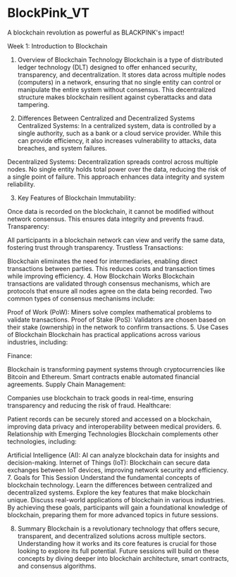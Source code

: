# BlockPink_VT
A blockchain revolution as powerful as BLACKPINK's impact!

Week 1: Introduction to Blockchain
1. Overview of Blockchain Technology
Blockchain is a type of distributed ledger technology (DLT) designed to offer enhanced security, transparency, and decentralization. It stores data across multiple nodes (computers) in a network, ensuring that no single entity can control or manipulate the entire system without consensus. This decentralized structure makes blockchain resilient against cyberattacks and data tampering.

2. Differences Between Centralized and Decentralized Systems
Centralized Systems:
In a centralized system, data is controlled by a single authority, such as a bank or a cloud service provider. While this can provide efficiency, it also increases vulnerability to attacks, data breaches, and system failures.

Decentralized Systems:
Decentralization spreads control across multiple nodes. No single entity holds total power over the data, reducing the risk of a single point of failure. This approach enhances data integrity and system reliability.

3. Key Features of Blockchain
Immutability:

Once data is recorded on the blockchain, it cannot be modified without network consensus. This ensures data integrity and prevents fraud.
Transparency:

All participants in a blockchain network can view and verify the same data, fostering trust through transparency.
Trustless Transactions:

Blockchain eliminates the need for intermediaries, enabling direct transactions between parties. This reduces costs and transaction times while improving efficiency.
4. How Blockchain Works
Blockchain transactions are validated through consensus mechanisms, which are protocols that ensure all nodes agree on the data being recorded. Two common types of consensus mechanisms include:

Proof of Work (PoW): Miners solve complex mathematical problems to validate transactions.
Proof of Stake (PoS): Validators are chosen based on their stake (ownership) in the network to confirm transactions.
5. Use Cases of Blockchain
Blockchain has practical applications across various industries, including:

Finance:

Blockchain is transforming payment systems through cryptocurrencies like Bitcoin and Ethereum. Smart contracts enable automated financial agreements.
Supply Chain Management:

Companies use blockchain to track goods in real-time, ensuring transparency and reducing the risk of fraud.
Healthcare:

Patient records can be securely stored and accessed on a blockchain, improving data privacy and interoperability between medical providers.
6. Relationship with Emerging Technologies
Blockchain complements other technologies, including:

Artificial Intelligence (AI): AI can analyze blockchain data for insights and decision-making.
Internet of Things (IoT): Blockchain can secure data exchanges between IoT devices, improving network security and efficiency.
7. Goals for This Session
Understand the fundamental concepts of blockchain technology.
Learn the differences between centralized and decentralized systems.
Explore the key features that make blockchain unique.
Discuss real-world applications of blockchain in various industries.
By achieving these goals, participants will gain a foundational knowledge of blockchain, preparing them for more advanced topics in future sessions.

8. Summary
Blockchain is a revolutionary technology that offers secure, transparent, and decentralized solutions across multiple sectors. Understanding how it works and its core features is crucial for those looking to explore its full potential. Future sessions will build on these concepts by diving deeper into blockchain architecture, smart contracts, and consensus algorithms.
